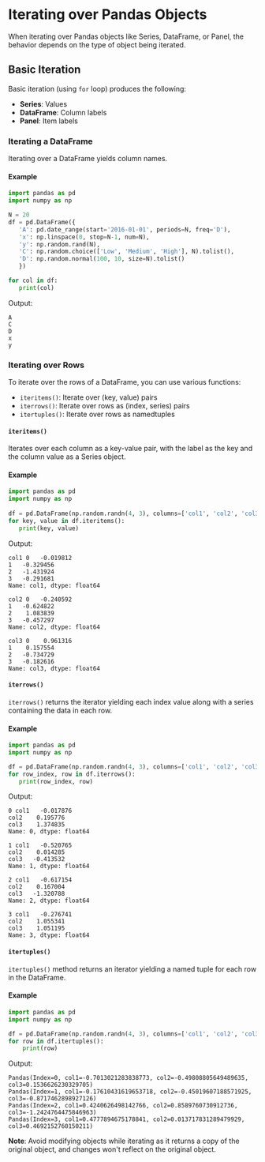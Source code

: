 # Iterating over Pandas Objects

When iterating over Pandas objects like Series, DataFrame, or Panel, the behavior depends on the type of object being iterated.

## Basic Iteration

Basic iteration (using `for` loop) produces the following:

- **Series**: Values
- **DataFrame**: Column labels
- **Panel**: Item labels

### Iterating a DataFrame

Iterating over a DataFrame yields column names.

#### Example

```python
import pandas as pd
import numpy as np

N = 20
df = pd.DataFrame({
   'A': pd.date_range(start='2016-01-01', periods=N, freq='D'),
   'x': np.linspace(0, stop=N-1, num=N),
   'y': np.random.rand(N),
   'C': np.random.choice(['Low', 'Medium', 'High'], N).tolist(),
   'D': np.random.normal(100, 10, size=N).tolist()
   })

for col in df:
   print(col)
```

Output:
```
A
C
D
x
y
```

### Iterating over Rows

To iterate over the rows of a DataFrame, you can use various functions:

- `iteritems()`: Iterate over (key, value) pairs
- `iterrows()`: Iterate over rows as (index, series) pairs
- `itertuples()`: Iterate over rows as namedtuples

#### `iteritems()`

Iterates over each column as a key-value pair, with the label as the key and the column value as a Series object.

#### Example

```python
import pandas as pd
import numpy as np
 
df = pd.DataFrame(np.random.randn(4, 3), columns=['col1', 'col2', 'col3'])
for key, value in df.iteritems():
   print(key, value)
```

Output:
```
col1 0   -0.019812
1   -0.329456
2   -1.431924
3   -0.291681
Name: col1, dtype: float64

col2 0   -0.240592
1   -0.624822
2    1.083839
3   -0.457297
Name: col2, dtype: float64

col3 0    0.961316
1    0.157554
2   -0.734729
3   -0.182616
Name: col3, dtype: float64
```

#### `iterrows()`

`iterrows()` returns the iterator yielding each index value along with a series containing the data in each row.

#### Example

```python
import pandas as pd
import numpy as np

df = pd.DataFrame(np.random.randn(4, 3), columns=['col1', 'col2', 'col3'])
for row_index, row in df.iterrows():
   print(row_index, row)
```

Output:
```
0 col1   -0.017876
col2    0.195776
col3    1.374835
Name: 0, dtype: float64

1 col1   -0.520765
col2    0.014285
col3   -0.413532
Name: 1, dtype: float64

2 col1   -0.617154
col2    0.167004
col3   -1.320788
Name: 2, dtype: float64

3 col1   -0.276741
col2    1.055341
col3    1.051195
Name: 3, dtype: float64
```

#### `itertuples()`

`itertuples()` method returns an iterator yielding a named tuple for each row in the DataFrame.

#### Example

```python
import pandas as pd
import numpy as np

df = pd.DataFrame(np.random.randn(4, 3), columns=['col1', 'col2', 'col3'])
for row in df.itertuples():
    print(row)
```

Output:
```
Pandas(Index=0, col1=-0.7013021283838773, col2=-0.49808805649489635, col3=0.1536626230329705)
Pandas(Index=1, col1=-0.17610431619653718, col2=-0.45019607188571925, col3=-0.8717462898927126)
Pandas(Index=2, col1=0.4240626498142766, col2=0.8589760730912736, col3=-1.2424764475846963)
Pandas(Index=3, col1=0.4777894675178841, col2=0.013717831289479929, col3=0.4692152760150211)
```

**Note**: Avoid modifying objects while iterating as it returns a copy of the original object, and changes won't reflect on the original object.